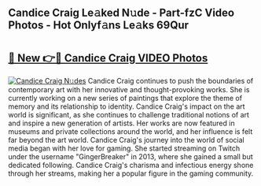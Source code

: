 ## Candice Craig Le𝚊ked N𝚞de - Part-fzC Video Photos - Hot Onlyf𝚊ns Le𝚊ks 69Qur

# <h2><a href="http://ab74238.deff.icu/?id=Candice+Craig">🔗 New 👉🔴 Candice Craig VIDEO Photos</a></h2>

[![Candice Craig N𝚞des](https://i.imgur.com/rIISA9y.gif)](http://ab74238.deff.icu/?id=Candice+Craig)
Candice Craig continues to push the boundaries of contemporary art with her innovative and thought-provoking works. She is currently working on a new series of paintings that explore the theme of memory and its relationship to identity. Candice Craig's impact on the art world is significant, as she continues to challenge traditional notions of art and inspire a new generation of artists. Her works are now featured in museums and private collections around the world, and her influence is felt far beyond the art world. Candice Craig's journey into the world of social media began with her love for gaming. She started streaming on Twitch under the username "GingerBreaker" in 2013, where she gained a small but dedicated following. Candice Craig's charisma and infectious energy shone through her streams, making her a popular figure in the gaming community.
